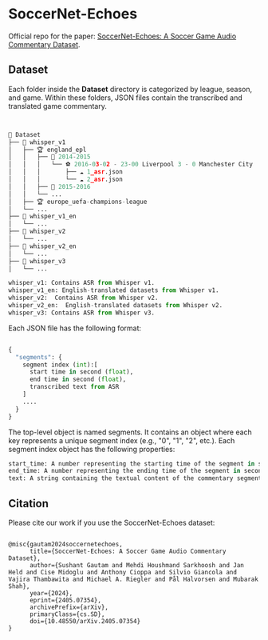 # SoccerNet-Echoes
Official repo for the paper: [SoccerNet-Echoes: A Soccer Game Audio Commentary Dataset](https://arxiv.org/abs/2405.07354).

## Dataset 
Each folder inside the **Dataset** directory is categorized by league, season, and game. Within these folders, JSON files contain the transcribed and translated game commentary.

```python


📂 Dataset
├── 📁 whisper_v1
│   ├── 🏆 england_epl
│   │   ├── 📅 2014-2015
│   │   │   └── ⚽ 2016-03-02 - 23-00 Liverpool 3 - 0 Manchester City
│   │   │       ├── ☁️ 1_asr.json
│   │   │       └── ☁️ 2_asr.json
│   │   ├── 📅 2015-2016
│   │   └── ...
│   ├── 🏆 europe_uefa-champions-league
│   └── ...
├── 📁 whisper_v1_en
│   └── ...
├── 📁 whisper_v2
│   └── ...
├── 📁 whisper_v2_en
│   └── ...
├── 📁 whisper_v3
│   └── ...

whisper_v1: Contains ASR from Whisper v1.
whisper_v1_en: English-translated datasets from Whisper v1.
whisper_v2:  Contains ASR from Whisper v2.
whisper_v2_en:  English-translated datasets from Whisper v2.
whisper_v3: Contains ASR from Whisper v3.
```

Each JSON file has the following format:
```python

{
  "segments": {
    segment index (int):[
      start time in second (float),
      end time in second (float),
      transcribed text from ASR
    ]
    ....
  }
}
```
The top-level object is named segments.
It contains an object where each key represents a unique segment index (e.g., "0", "1", "2", etc.).
Each segment index object has the following properties:
```python
start_time: A number representing the starting time of the segment in seconds.
end_time: A number representing the ending time of the segment in seconds.
text: A string containing the textual content of the commentary segment.
```



## Citation
Please cite our work if you use the SoccerNet-Echoes dataset:

<pre><code>
@misc{gautam2024soccernetechoes,
      title={SoccerNet-Echoes: A Soccer Game Audio Commentary Dataset}, 
      author={Sushant Gautam and Mehdi Houshmand Sarkhoosh and Jan Held and Cise Midoglu and Anthony Cioppa and Silvio Giancola and Vajira Thambawita and Michael A. Riegler and Pål Halvorsen and Mubarak Shah},
      year={2024},
      eprint={2405.07354},
      archivePrefix={arXiv},
      primaryClass={cs.SD},
      doi={10.48550/arXiv.2405.07354}
}
</code></pre>

